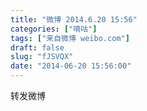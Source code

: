 ```yaml
---
title: "微博 2014.6.20 15:56"
categories: ["嘀咕"]
tags: ["来自微博 weibo.com"]
draft: false
slug: "fJSVQX"
date: "2014-06-20 15:56:00"
---
```


<p>转发微博</p>
